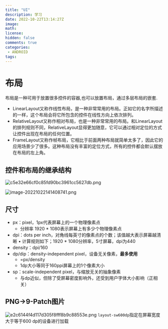 ```yaml
---
title: "UI"
description: 学习
date: 2022-10-22T13:14:27Z
image: 
math: 
license: 
hidden: false
comments: true
categories:
 - ANDROID
tags:
---
```

# 布局

布局是一种可用于放置很多控件的容器,也可以放置布局，通过多层布局的嵌套.

- LinearLayout又称作线性布局，是一种非常常用的布局。正如它的名字所描述的一样，这个布局会将它所包含的控件在线性方向上依次排列。
- RelativeLayout又称作相对布局，也是一种非常常用的布局。和LinearLayout的排列规则不同，RelativeLayout显得更加随意，它可以通过相对定位的方式让控件出现在布局的任何位置。
- FrameLayout又称作帧布局，它相比于前面两种布局就简单太多了，因此它的应用场景少了很多。这种布局没有丰富的定位方式，所有的控件都会默认摆放在布局的左上角。

## 控件和布局的继承结构

![c5e32e66cf0c85fd90bc3961cc5627db.png](/images/c5e32e66cf0c85fd90bc3961cc5627db.png)

![image-20221022141408741.png](/images/image20221022141408741.png)

## 尺寸

- px：pixel，1px代表屏幕上的⼀个物理像素点
  - 分辨率 1920 * 1080表示屏幕上有多少个物理像素点
- dpi：dots per inch，对⻆线每英⼨的像素点的个数；该值越⼤表示屏幕越清晰
  • 计算规则如下；1920 * 1080分辨率，5⼨屏幕，dpi为440
- density：dpi/160
- dp/dip：density-independent pixel，设备⽆关像素，**最多使用**
  -  =px/density
  -  1dp大小等同于160ppi屏幕上的1个像素大小
- sp：scale-independent pixel，与缩放⽆关的抽象像素
  - 与dp近似，但除了受屏幕密度影响外，还受到⽤户字体⼤⼩影响（正相关）

## PNG->9-Patch图片

![e2c6144f4d117d305f8fff8b9c88553e.png](/images/e2c6144f4d117d305f8fff8b9c88553e.png)
`layout-sw600dp`指定在屏幕宽度大于等于600 dp的设备进行加载
